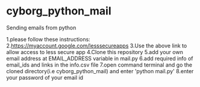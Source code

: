 # cyborg_python_mail
Sending emails from python

1.please follow these instructions:
2.https://myaccount.google.com/lesssecureapps
3.Use the above link to allow access to less secure app
4.Clone this repository 
5.add your own email address at EMAIL_ADDRESS variable in mail.py
6.add required info of email_ids and links in the info.csv file
7.open command terminal and go the cloned directory(i.e cyborg_python_mail) and enter 'python mail.py'
8.enter your password of  your email id 
